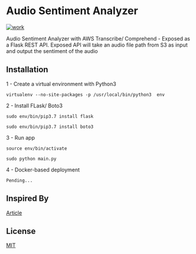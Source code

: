 # Audio Sentiment Analyzer

[![work](https://img.shields.io/badge/work-In_Progress-brightgreen.svg?style=flat-square)]() 

Audio Sentiment Analyzer with AWS Transcribe/ Comprehend - Exposed as a Flask REST API. Exposed API will take an audio file path from S3 as input and output the sentiment of the audio

## Installation

1 - Create a virtual environment with Python3

    virtualenv --no-site-packages -p /usr/local/bin/python3  env

2 - Install FLask/ Boto3

    sudo env/bin/pip3.7 install flask

    sudo env/bin/pip3.7 install boto3

3 - Run app

    source env/bin/activate

    sudo python main.py

4 - Docker-based deployment

    Pending...

## Inspired By

[Article](https://towardsdatascience.com/analyzing-historical-speeches-using-amazon-transcribe-and-comprehend-636f39a0726a)

## License

[MIT](https://choosealicense.com/licenses/mit/)
